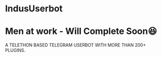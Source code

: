 # IndusUserbot

 
# Men at work - Will Complete Soon😆

A TELETHON BASED TELEGRAM USERBOT WITH MORE THAN 200+ PLUGINS.


